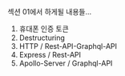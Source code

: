 섹션 01에서 하게될 내용들...

1. 휴대폰 인증 토큰
2. Destructuring
3. HTTP / Rest-API-Graphql-API
4. Express / Rest-API
5. Apollo-Server / Graphql-API